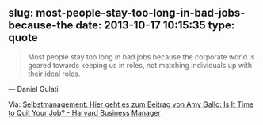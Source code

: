 slug: most-people-stay-too-long-in-bad-jobs-because-the
date: 2013-10-17 10:15:35
type: quote
---

> Most people stay too long in bad jobs because the corporate world is geared towards keeping us in roles, not matching individuals up with their ideal roles.

— Daniel Gulati

 Via: [Selbstmanagement: Hier geht es zum Beitrag von Amy Gallo: Is It Time to Quit Your Job? - Harvard Business Manager](http://www.harvardbusinessmanager.de/meinungen/artikel/wann-die-zeit-fuer-einen-jobwechsel-gekommen-ist-a-928007-2.html)
